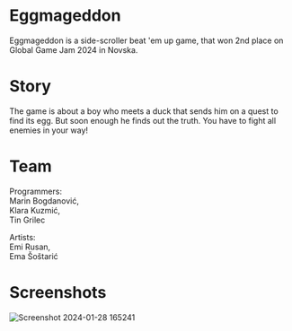 # Eggmageddon
Eggmageddon is a side-scroller beat 'em up game, that won 2nd place on Global Game Jam 2024 in Novska.

# Story
The game is about a boy who meets a duck that sends him on a quest to find its egg. But soon enough he finds out the truth.
You have to fight all enemies in your way!

# Team
Programmers:<br>
Marin Bogdanović,<br>
Klara Kuzmić,<br>
Tin Grilec<br>

Artists:<br>
Emi Rusan,<br>
Ema Šoštarić<br>

# Screenshots
![Screenshot 2024-01-28 165241](https://github.com/user-attachments/assets/52e4b5fd-e0ea-4e97-a3af-7be5bf709bbd)
